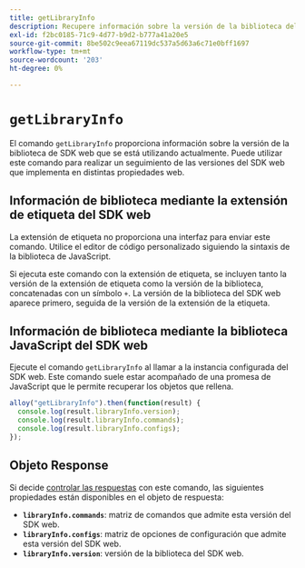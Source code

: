 ```yaml
---
title: getLibraryInfo
description: Recupere información sobre la versión de la biblioteca del SDK web actual.
exl-id: f2bc0185-71c9-4d77-b9d2-b777a41a20e5
source-git-commit: 8be502c9eea67119dc537a5d63a6c71e0bff1697
workflow-type: tm+mt
source-wordcount: '203'
ht-degree: 0%

---
```


# `getLibraryInfo`

El comando `getLibraryInfo` proporciona información sobre la versión de la biblioteca de SDK web que se está utilizando actualmente. Puede utilizar este comando para realizar un seguimiento de las versiones del SDK web que implementa en distintas propiedades web.

## Información de biblioteca mediante la extensión de etiqueta del SDK web

La extensión de etiqueta no proporciona una interfaz para enviar este comando. Utilice el editor de código personalizado siguiendo la sintaxis de la biblioteca de JavaScript.

Si ejecuta este comando con la extensión de etiqueta, se incluyen tanto la versión de la extensión de etiqueta como la versión de la biblioteca, concatenadas con un símbolo `+`. La versión de la biblioteca del SDK web aparece primero, seguida de la versión de la extensión de la etiqueta.

## Información de biblioteca mediante la biblioteca JavaScript del SDK web

Ejecute el comando `getLibraryInfo` al llamar a la instancia configurada del SDK web. Este comando suele estar acompañado de una promesa de JavaScript que le permite recuperar los objetos que rellena.

```js
alloy("getLibraryInfo").then(function(result) {
  console.log(result.libraryInfo.version);
  console.log(result.libraryInfo.commands);
  console.log(result.libraryInfo.configs);
});
```

## Objeto Response

Si decide [controlar las respuestas](command-responses.md) con este comando, las siguientes propiedades están disponibles en el objeto de respuesta:

* **`libraryInfo.commands`**: matriz de comandos que admite esta versión del SDK web.
* **`libraryInfo.configs`**: matriz de opciones de configuración que admite esta versión del SDK web.
* **`libraryInfo.version`**: versión de la biblioteca del SDK web.
